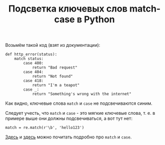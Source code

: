 ﻿---
title: "Подсветка ключевых слов match-case в Python"
se.owner.user_id: 507426
se.owner.display_name: "Vladimir Chistov"
se.owner.link: "https://ru.meta.stackoverflow.com/users/507426/vladimir-chistov"
se.link: "https://ru.meta.stackoverflow.com/questions/12242/%d0%9f%d0%be%d0%b4%d1%81%d0%b2%d0%b5%d1%82%d0%ba%d0%b0-%d0%ba%d0%bb%d1%8e%d1%87%d0%b5%d0%b2%d1%8b%d1%85-%d1%81%d0%bb%d0%be%d0%b2-match-case-%d0%b2-python"
se.question_id: 12242
se.post_type: question
---
<p>Возьмём такой код (взят из документации):</p>
<pre class="lang-python prettyprint-override"><code>def http_error(status):
    match status:
        case 400:
            return &quot;Bad request&quot;
        case 404:
            return &quot;Not found&quot;
        case 418:
            return &quot;I'm a teapot&quot;
        case _:
            return &quot;Something's wrong with the internet&quot;
</code></pre>
<p>Как видно, ключевые слова <code>match</code> и <code>case</code> не подсвечиваются синим.</p>
<p>Следует учесть, что <code>match</code> и <code>case</code> - это мягкие ключевые слова, т. е. в примере выше они должны подсвечиваться, а вот тут нет:</p>
<pre class="lang-python prettyprint-override"><code>match = re.match(r'\b', 'hello123')
</code></pre>
<p><a href="https://peps.python.org/pep-0634/" rel="nofollow noreferrer">Здесь</a> и <a href="https://docs.python.org/3.10/whatsnew/3.10.html#pep-634-structural-pattern-matching" rel="nofollow noreferrer">здесь</a> можно почитать подробно про <code>match</code> и <code>case</code>.</p>
